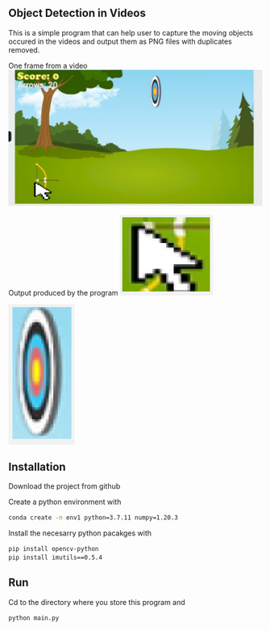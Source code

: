 ## Object Detection in Videos

This is a simple program that can help user to capture the moving objects occured in the videos and output them as PNG files with duplicates removed.

One frame from a video
![Test Image 1](./images/pic1.png)

Output produced by the program
![Test Image 2](./images/pic2.png)

![Test Image 3](./images/pic3.png)




## Installation
Download the project from github

Create a python environment with
``` bash
conda create -n env1 python=3.7.11 numpy=1.20.3 
```
Install the necesarry python pacakges with
``` bash
pip install opencv-python
pip install imutils==0.5.4
```

## Run
Cd to the directory where you store this program and

``` bash
python main.py
```



